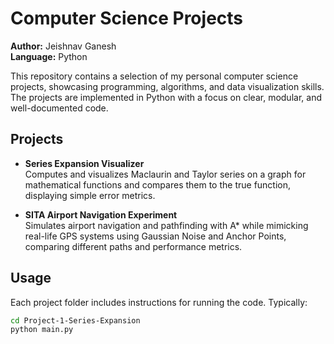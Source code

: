 # Computer Science Projects

**Author:** Jeishnav Ganesh  
**Language:** Python 

This repository contains a selection of my personal computer science projects, showcasing programming, algorithms, and data visualization skills. The projects are implemented in Python with a focus on clear, modular, and well-documented code.

## Projects

- **Series Expansion Visualizer**  
  Computes and visualizes Maclaurin and Taylor series on a graph for mathematical functions and compares them to the true function, displaying simple error metrics.

- **SITA Airport Navigation Experiment**  
  Simulates airport navigation and pathfinding with A* while mimicking real-life GPS systems using Gaussian Noise and Anchor Points, comparing different paths and performance metrics.

## Usage

Each project folder includes instructions for running the code. Typically:

```bash
cd Project-1-Series-Expansion
python main.py
